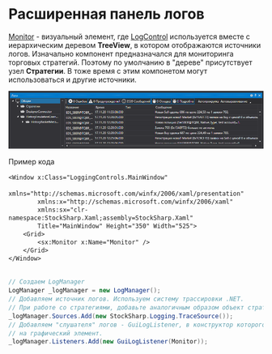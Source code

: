 # Расширенная панель логов

[Monitor](../api/StockSharp.Xaml.Monitor.html) \- визуальный элемент, где [LogControl](GUILogControl.md) используется вместе с иерархическим деревом **TreeView**, в котором отображаются источники логов. Изначально компонент предназначался для мониторинга торговых стратегий. Поэтому по умолчанию в "дереве" присутствует узел **Стратегии**. В тоже время с этим компонетом могут использоваться и другие источники. 

![GUI Monitor](../images/GUI_Monitor.png)

Пример кода

```xaml
<Window x:Class="LoggingControls.MainWindow"
        xmlns="http://schemas.microsoft.com/winfx/2006/xaml/presentation"
        xmlns:x="http://schemas.microsoft.com/winfx/2006/xaml"
        xmlns:sx="clr-namespace:StockSharp.Xaml;assembly=StockSharp.Xaml"
        Title="MainWindow" Height="350" Width="525">
    <Grid>
        <sx:Monitor x:Name="Monitor" />
    </Grid>
</Window>
				
```
```cs
// Создаем LogManager
LogManager _logManager = new LogManager();
// Добавляем источник логов. Используем систему трассировки .NET.
// При работе со стратегиями, добавьте аналогичным образом объект стратегии
_logManager.Sources.Add(new StockSharp.Logging.TraceSource());
// Добавляем "слушателя" логов - GuiLogListener, в конструктор которого передаем ссылку
// на графический элемент.
_logManager.Listeners.Add(new GuiLogListener(Monitor));
                  
```

